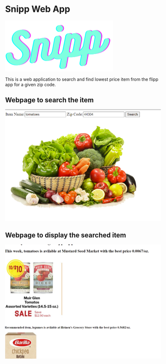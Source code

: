 # Snipp Web App
![](static/images/Snipp_logo.png)


This is a web application to search and find lowest price item from the 
flipp app for a given zip code.
## Webpage to search the item
![](static/images/recomm_ss1.png)

## Webpage to display the searched item
![](static/images/recomm_ss2.png) 